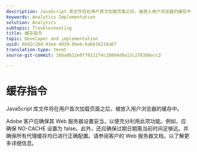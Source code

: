 ```yaml
---
description: JavaScript 库文件将在用户首次加载页面之后，被放入用户浏览器的缓存中。
keywords: Analytics Implementation
solution: Analytics
subtopic: Troubleshooting
title: 缓存指令
topic: Developer and implementation
uuid: 6bd2c26d-93ee-4039-8beb-6a6b16218a07
translation-type: tm+mt
source-git-commit: 16ba0b12e0f70112f4c10804d0a13c278388ecc2

---
```



# 缓存指令

JavaScript 库文件将在用户首次加载页面之后，被放入用户浏览器的缓存中。

Adobe 客户应确保其 Web 服务器设置妥当，以便充分利用此项功能。例如，应确保 NO-CACHE 设置为 false。此外，还应确保过期日期离当前时间足够远。并确保所有代理缓存均已进行正确配置。请参阅客户的 Web 服务器文档，以了解更多详细信息。
